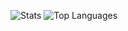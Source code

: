 ![Stats](https://github-readme-stats.vercel.app/api?username=zSpl1nterUS&bg_color=0,0D1117,0D1117&title_color=0376df&text_color=8b949e&include_all_commits=true)
![Top Languages](https://github-readme-stats.vercel.app/api/top-langs/?username=zSpl1nterUS&layout=compact&theme=gotham)
